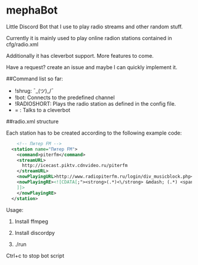 # mephaBot
Little Discord Bot that I use to play radio streams and other random stuff.

Currently it is mainly used to play online radion stations contained in cfg/radio.xml

Additionally it  has cleverbot support. More features to come. 

Have a request? create an issue and maybe I can quickly implement it.

##Command list so far: 

- !shrug: ¯\_(ツ)_/¯
- !bot: Connects to the predefined channel
- !RADIOSHORT: Plays the radio station as defined in the config file. 
- = <message>: Talks to a cleverbot

##radio.xml structure

Each station has to be created according to the following example code: 
```xml
    <!-- Питер FM -->
  <station name="Питер FM">
    <command>piterfm</command>
    <streamURL>
      http://icecast.piktv.cdnvideo.ru/piterfm
    </streamURL>
    <nowPlayingURL>http://www.radiopiterfm.ru/login/div_musicblock.php</nowPlayingURL>
    <nowPlayingRE><![CDATA[;"><strong>(.*)<\/strong> &mdash; (.*) <span>(\d*:\d*)<\/span>
    ]]>
    </nowPlayingRE>
  </station>

```

Usage: 

1. Install ffmpeg

2. Install discordpy

3. ./run

Ctrl+c to stop bot script

